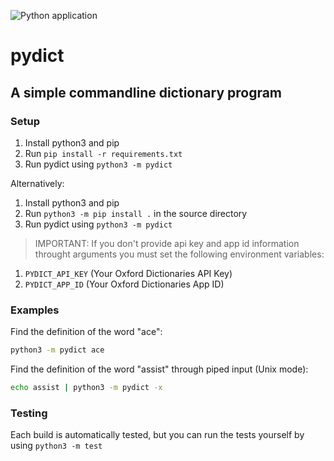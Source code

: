 ![Python application](https://github.com/HarryPeach/pydict/workflows/Python%20application/badge.svg)
# pydict
## A simple commandline dictionary program

### Setup
1. Install python3 and pip
2. Run ```pip install -r requirements.txt```
3. Run pydict using ```python3 -m pydict```

Alternatively:
1. Install python3 and pip
2. Run ```python3 -m pip install .``` in the source directory
3. Run pydict using ```python3 -m pydict```

> IMPORTANT: If you don't provide api key and app id information throught arguments you must set the following environment variables:
   1. ```PYDICT_API_KEY``` (Your Oxford Dictionaries API Key)
   2. ```PYDICT_APP_ID``` (Your Oxford Dictionaries App ID)

### Examples

Find the definition of the word "ace":
```sh
python3 -m pydict ace
```

Find the definition of the word "assist" through piped input (Unix mode):
```sh
echo assist | python3 -m pydict -x
```

### Testing
Each build is automatically tested, but you can run the tests yourself by using ```python3 -m test```